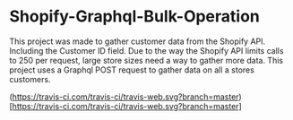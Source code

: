 # Shopify-Graphql-Bulk-Operation
This project was made to gather customer data from the Shopify API. Including the Customer ID field. 
Due to the way the Shopify API limits calls to 250 per request, large store sizes need a way to gather more data. This project uses a Graphql POST request to gather data on all a stores customers. 

(https://travis-ci.com/travis-ci/travis-web.svg?branch=master)[https://travis-ci.com/travis-ci/travis-web.svg?branch=master]